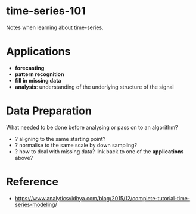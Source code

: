 # time-series-101
Notes when learning about time-series.

# Applications
- **forecasting**
- **pattern recognition**
- **fill in missing data**
- **analysis**: understanding of the underlying structure of the signal

# Data Preparation
What needed to be done before analysing or pass on to an algorithm?
- ? aligning to the same starting point?
- ? normalise to the same scale by down sampling?
- ? how to deal with missing data? link back to one of the **applications** above?

# Reference
- https://www.analyticsvidhya.com/blog/2015/12/complete-tutorial-time-series-modeling/
